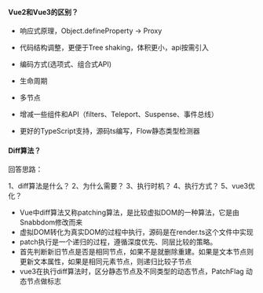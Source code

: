 #### Vue2和Vue3的区别？

- 响应式原理，Object.defineProperty -> Proxy

- 代码结构调整，更便于Tree shaking，体积更小，api按需引入

- 编码方式(选项式、组合式API)

- 生命周期

- 多节点

- 增减一些组件和API（filters、Teleport、Suspense、事件总线）

- 更好的TypeScript支持，源码ts编写，Flow静态类型检测器



#### Diff算法？

回答思路：

1、diff算法是什么？ 
2、为什么需要？
3、执行时机？
4、执行方式？
5、vue3优化？

- Vue中diff算法又称patching算法，是比较虚拟DOM的一种算法，它是由Snabbdom修改而来
- 虚拟DOM转化为真实DOM的过程中执行，源码是在render.ts这个文件中实现
- patch执行是一个递归的过程，遵循深度优先、同层比较的策略。
- 首先判断新旧节点是否是相同节点，如果不是就删除重建。如果是文本节点则更新文本属性，如果是相同元素节点，则递归比较子节点
- vue3在执行diff算法时，区分静态节点及不同类型的动态节点，PatchFlag 动态节点做标志